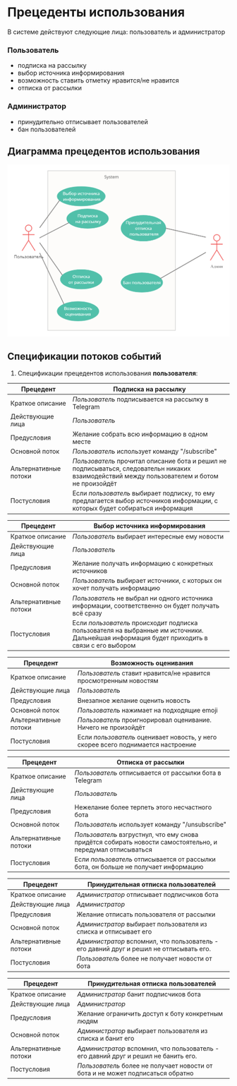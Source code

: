 # Прецеденты использования
В системе действуют следующие лица: пользователь и администратор

### Пользователь
* подписка на рассылку
* выбор источника информирования
* возможность ставить отметку нравится/не нравится
* отписка от рассылки

### Администратор

* принудительно отписывает пользователей
* бан пользователей

## Диаграмма прецедентов использования
![Диаграмма прецедентов использования](Uml_cases.jpg)

## Спецификации потоков событий

1. Спецификации прецедентов использования **пользователя**:

| Прецедент | Подписка на рассылку |
| --- | --- |
| Краткое описание | *Пользователь* подписывается на рассылку в Telegram |
| Действующие лица | *Пользователь* |
| Предусловия | Желание собрать всю информацию в одном месте |
| Основной поток | *Пользователь* использует команду "/subscribe" |
| Альтернативные потоки | *Пользователь* прочитал описание бота и решил не подписываться, следовательн никаких взаимодействий между пользователем и ботом не произойдёт |
| Постусловия | Если *пользователь* выбирает подписку, то ему предлагается выбор источников информации, с которых будет собираться информация |

| Прецедент | Выбор источника информирования |
| --- | --- |
| Краткое описание | *Пользователь* выбирает интересные ему новости |
| Действующие лица | *Пользователь* |
| Предусловия | Желание получать информацию с конкретных источников |
| Основной поток | *Пользователь* выбирает источники, с которых он хочет получать информацию |
| Альтернативные потоки | *Пользователь* не выбрал ни одного источника информации, соответственно он будет получать всё сразу |
| Постусловия | Если *пользователь* происходит подписка пользователя на выбранные им источники. Дальнейшая информация будет приходить в связи с его выбором |

| Прецедент | Возможность оценивания |
| --- | --- |
| Краткое описание | *Пользователь* ставит нравится/не нравится просмотренным новостям |
| Действующие лица | *Пользователь* |
| Предусловия | Внезапное желание оценить новость |
| Основной поток | *Пользователь* нажимает на подходящие emoji |
| Альтернативные потоки | *Пользователь* проигнорировал оценивание. Ничего не произойдёт |
| Постусловия | Если *пользователь* оценивает новость, у него скорее всего поднимается настроение |

| Прецедент | Отписка от рассылки |
| --- | --- |
| Краткое описание | *Пользователь* отписывается от рассылки бота в Telegram |
| Действующие лица | *Пользователь* |
| Предусловия | Нежелание более терпеть этого несчастного бота |
| Основной поток | *Пользователь* использует команду "/unsubscribe" |
| Альтернативные потоки | *Пользователь* взгрустнул, что ему снова придётся собирать новости самостоятельно, и передумал отписываться |
| Постусловия | Если *пользователь* отписывается от рассылки бота, он больше не получает информацию |

| Прецедент | Принудительная отписка пользователей |
| --- | --- |
| Краткое описание | *Администратор* отписывает подписчиков бота |
| Действующие лица | *Администратор* |
| Предусловия | Желание отписать пользователя от рассылки |
| Основной поток | *Администратор* выбирает пользователя из списка и отписывает его |
| Альтернативные потоки | *Администратор* вспомнил, что пользователь - его давний друг и решил не отписывать его. |
| Постусловия | *Пользователь* более не получает новости от бота |

| Прецедент | Принудительная отписка пользователей |
| --- | --- |
| Краткое описание | *Администратор* банит подписчиков бота |
| Действующие лица | *Администратор* |
| Предусловия | Желание ограничить доступ к боту конкретным людям |
| Основной поток | *Администратор* выбирает пользователя из списка и банит его |
| Альтернативные потоки | *Администратор* вспомнил, что пользователь - его давний друг и решил не банить его. |
| Постусловия | *Пользователь* более не получает новости от бота и не может подписаться обратно |